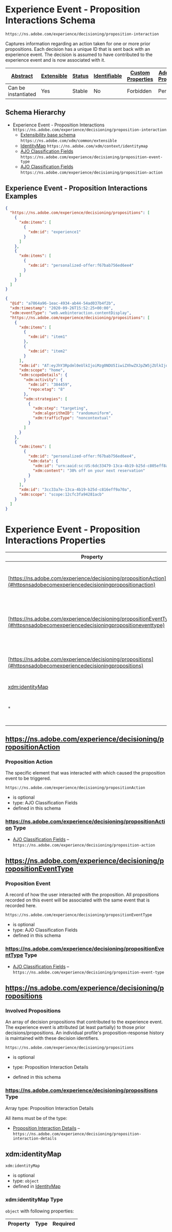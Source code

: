 
# Experience Event - Proposition Interactions Schema

```
https://ns.adobe.com/experience/decisioning/proposition-interaction
```

Captures information regarding an action taken for one or more prior propositions. Each decision has a unique ID that is sent back with an experience event. The decision is assumed to have contributed to the experience event and is now associated with it.

| [Abstract](../../../../abstract.md) | [Extensible](../../../../extensions.md) | [Status](../../../../status.md) | [Identifiable](../../../../id.md) | [Custom Properties](../../../../extensions.md) | [Additional Properties](../../../../extensions.md) | Defined In |
|-------------------------------------|-----------------------------------------|---------------------------------|-----------------------------------|------------------------------------------------|----------------------------------------------------|------------|
| Can be instantiated | Yes | Stable | No | Forbidden | Permitted | [adobe/experience/decisioning/experienceevent-proposition-interaction.schema.json](adobe/experience/decisioning/experienceevent-proposition-interaction.schema.json) |
## Schema Hierarchy

* Experience Event - Proposition Interactions `https://ns.adobe.com/experience/decisioning/proposition-interaction`
  * [Extensibility base schema](../../../datatypes/extensible.schema.md) `https://ns.adobe.com/xdm/common/extensible`
  * [IdentityMap](../../../fieldgroups/shared/identitymap.schema.md) `https://ns.adobe.com/xdm/context/identitymap`
  * [AJO Classification Fields](proposition-event-type.schema.md) `https://ns.adobe.com/experience/decisioning/proposition-event-type`
  * [AJO Classification Fields](proposition-action.schema.md) `https://ns.adobe.com/experience/decisioning/proposition-action`


## Experience Event - Proposition Interactions Examples

```json
{
  "https://ns.adobe.com/experience/decisioning/propositions": [
    {
      "xdm:items": [
        {
          "xdm:id": "experience1"
        }
      ]
    },
    {
      "xdm:items": [
        {
          "xdm:id": "personalized-offer:f67bab756ed6ee4"
        }
      ]
    }
  ]
}
```

```json
{
  "@id": "a7864a96-1eac-4934-ab44-54ad037b4f2b",
  "xdm:timestamp": "2020-09-26T15:52:25+00:00",
  "xdm:eventType": "web.webinteraction.contentDisplay",
  "https://ns.adobe.com/experience/decisioning/propositions": [
    {
      "xdm:items": [
        {
          "xdm:id": "item1"
        },
        {
          "xdm:id": "item2"
        }
      ],
      "xdm:id": "AT:eyJhY3Rpdml0eUlkIjoiMzg0NDU5IiwiZXhwZXJpZW5jZUlkIjoiMSJ9",
      "xdm:scope": "home",
      "xdm:scopeDetails": {
        "xdm:activity": {
          "xdm:id": "384459",
          "repo:etag": "8"
        },
        "xdm:strategies": [
          {
            "xdm:step": "targeting",
            "xdm:algorithmID": "randomuniform",
            "xdm:trafficType": "noncontextual"
          }
        ]
      }
    },
    {
      "xdm:items": [
        {
          "xdm:id": "personalized-offer:f67bab756ed6ee4",
          "xdm:data": {
            "xdm:id": "urn:aaid:sc:US:6dc33479-13ca-4b19-b25d-c805eff8a69e",
            "xdm:content": "30% off on your next reservation"
          }
        }
      ],
      "xdm:id": "3cc33a7e-13ca-4b19-b25d-c816eff9a70a",
      "xdm:scope": "scope:12cfc3fa94281acb"
    }
  ]
}
```


# Experience Event - Proposition Interactions Properties

| Property | Type | Required | Defined by |
|----------|------|----------|------------|
| [https://ns.adobe.com/experience/decisioning/propositionAction](#httpsnsadobecomexperiencedecisioningpropositionaction) | AJO Classification Fields | Optional | Experience Event - Proposition Interactions (this schema) |
| [https://ns.adobe.com/experience/decisioning/propositionEventType](#httpsnsadobecomexperiencedecisioningpropositioneventtype) | AJO Classification Fields | Optional | Experience Event - Proposition Interactions (this schema) |
| [https://ns.adobe.com/experience/decisioning/propositions](#httpsnsadobecomexperiencedecisioningpropositions) | Proposition Interaction Details | Optional | Experience Event - Proposition Interactions (this schema) |
| [xdm:identityMap](#xdmidentitymap) | `object` | Optional | [IdentityMap](../../../fieldgroups/shared/identitymap.schema.md#xdmidentitymap) |
| `*` | any | Additional | this schema *allows* additional properties |

## https://ns.adobe.com/experience/decisioning/propositionAction
### Proposition Action

The specific element that was interacted with which caused the proposition event to be triggered.

`https://ns.adobe.com/experience/decisioning/propositionAction`
* is optional
* type: AJO Classification Fields
* defined in this schema

### https://ns.adobe.com/experience/decisioning/propositionAction Type


* [AJO Classification Fields](proposition-action.schema.md) – `https://ns.adobe.com/experience/decisioning/proposition-action`





## https://ns.adobe.com/experience/decisioning/propositionEventType
### Proposition Event

A record of how the user interacted with the proposition. All propositions recorded on this event will be associated with the same event that is recorded here.

`https://ns.adobe.com/experience/decisioning/propositionEventType`
* is optional
* type: AJO Classification Fields
* defined in this schema

### https://ns.adobe.com/experience/decisioning/propositionEventType Type


* [AJO Classification Fields](proposition-event-type.schema.md) – `https://ns.adobe.com/experience/decisioning/proposition-event-type`





## https://ns.adobe.com/experience/decisioning/propositions
### Involved Propositions

An array of decision propositions that contributed to the experience event. The experience event is attributed (at least partially) to those prior decisions/propositions. An individual profile's proposition-response history is maintained with these decision identifiers.

`https://ns.adobe.com/experience/decisioning/propositions`
* is optional
* type: Proposition Interaction Details

* defined in this schema

### https://ns.adobe.com/experience/decisioning/propositions Type


Array type: Proposition Interaction Details

All items must be of the type:
* [Proposition Interaction Details](proposition-interaction-detail.schema.md) – `https://ns.adobe.com/experience/decisioning/proposition-interaction-details`








## xdm:identityMap


`xdm:identityMap`
* is optional
* type: `object`
* defined in [IdentityMap](../../../fieldgroups/shared/identitymap.schema.md#xdmidentitymap)

### xdm:identityMap Type


`object` with following properties:


| Property | Type | Required |
|----------|------|----------|





